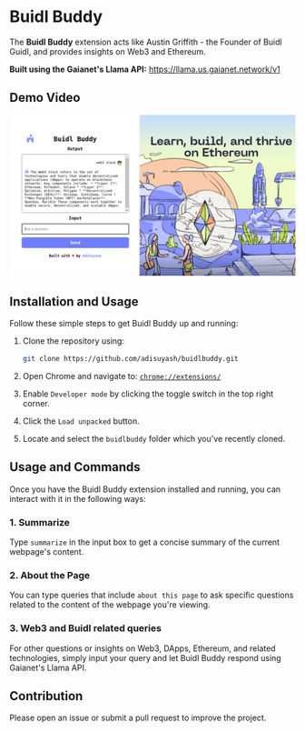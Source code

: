 # Buidl Buddy

The **Buidl Buddy** extension acts like Austin Griffith - the Founder of Buidl Guidl, and provides insights on Web3 and Ethereum.

**Built using the Gaianet's Llama API:** https://llama.us.gaianet.network/v1

## Demo Video

[![Buidl Buddy YouTube Thumbnail](https://github.com/adisuyash/buidlbuddy/blob/main/icons/yt-thumbnail.png)](https://www.youtube.com/watch?v=aLu3m-QWNg0)

## Installation and Usage

Follow these simple steps to get Buidl Buddy up and running:

1. Clone the repository using:

   ```bash
   git clone https://github.com/adisuyash/buidlbuddy.git
   ```

2. Open Chrome and navigate to: [`chrome://extensions/`](chrome://extensions/)
3. Enable `Developer mode` by clicking the toggle switch in the top right corner.
4. Click the `Load unpacked` button.
5. Locate and select the `buidlbuddy` folder which you've recently cloned.


## Usage and Commands
Once you have the Buidl Buddy extension installed and running, you can interact with it in the following ways:

### 1. Summarize
   
   Type `summarize` in the input box to get a concise summary of the current webpage's content.

### 2. About the Page

You can type queries that include `about this page` to ask specific questions related to the content of the webpage you're viewing.

### 3. Web3 and Buidl related queries

For other questions or insights on Web3, DApps, Ethereum, and related technologies, simply input your query and let Buidl Buddy respond using Gaianet's Llama API.


## Contribution

Please open an issue or submit a pull request to improve the project.
